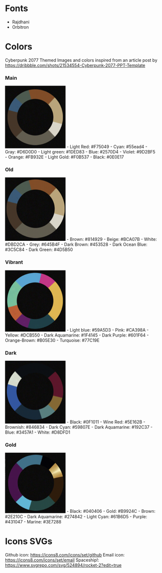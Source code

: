 # Fonts

- Rajdhani
- Orbitron

# Colors

Cyberpunk 2077 Themed
Images and colors inspired from an article post by https://dribbble.com/shots/21534554-Cyberpunk-2077-PPT-Template

### Main
<img src='./site/image-1.png' alt='Color palette wheel' width='200'/>
- Light Red: #F75049
- Cyan: #55ead4
- Gray: #D6D0D0
- Light green: #1DED83
- Blue: #2570D4
- Violet: #9D2BF5
- Orange: #FB932E
- Light Gold: #F0B537
- Black: #0E0E17

### Old
<img src='./site/image-2.png' alt='Color palette wheel' width='200'/>
- Brown: #814929
- Beige: #BCA07B
- White: #DBD2CA
- Grey: #645B4F
- Dark Brown: #453528
- Dark Ocean Blue: #3C5C84
- Dark Green: #4D5B50

### Vibrant
<img src='./site/image-3.png' alt='Color palette wheel' width='200'/>
- Light blue: #59A5D3
- Pink: #CA398A
- Yellow: #DCB550
- Dark Aquamarine: #1F4145
- Dark Purple: #601F64
- Orange-Brown: #B05E30
- Turquoise: #77C19E

### Dark
<img src='./site/image-4.png' alt='Color palette wheel' width='200'/>
-  Black: #0F1011
- Wine Red: #5E162B
- Brownish: #846834
- Dark Cyan: #59807E
- Dark Aquamarine: #192C37
- Blue: #3457A1
- White: #D8DFD1

### Gold
<img src='./site/image-5.png' alt='Color palette wheel' width='200'/>
- Black: #040406
- Gold: #B9924C
- Brown: #2E210C
- Dark Aquamarine: #274842
- Light Cyan: #61B6D5
- Purple: #431047
- Marine: #3E7288

# Icons SVGs
Github icon: https://icons8.com/icons/set/github
Email icon: https://icons8.com/icons/set/email
Spaceship!: https://www.svgrepo.com/svg/524894/rocket-2?edit=true
